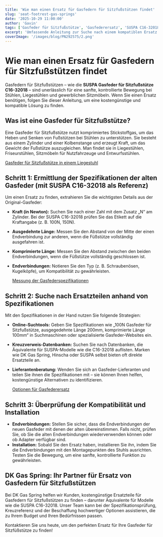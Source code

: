 ```yaml
---
title: 'Wie man einen Ersatz für Gasfedern für Sitzfußstützen findet'
slug: 'seat-footrest-gas-springs'
date: '2025-10-29 11:00:00'
author: 'Gavin'
tags: ['Gasfeder für Sitzfußstütze', 'Gasfederersatz', 'SUSPA C16-32018', 'Gasfederspezifikationen', 'DKGASSPRING', 'Kreuzreferenz']
excerpt: 'Umfassende Anleitung zur Suche nach einem kompatiblen Ersatz für Gasfedern für Sitzfußstützen – mit Inhalten zu wichtigen Spezifikationen, der Suche nach Alternativen, der Überprüfung von Maßen, der Beratung bei Lieferanten und der Vermeidung üblicher Fehler.'
coverImage: '/images/blog/PN292575/2.png'
---
```


# Wie man einen Ersatz für Gasfedern für Sitzfußstützen findet

Gasfedern für Sitzfußstützen – wie die **SUSPA Gasfeder für Sitzfußstütze C16-32018** – sind unerlässlich für eine sanfte, kontrollierte Bewegung bei Stühlen, Liegestühlen und gewerblichen Sitzmöbeln. Wenn Sie einen Ersatz benötigen, folgen Sie dieser Anleitung, um eine kostengünstige und kompatible Lösung zu finden.

## Was ist eine Gasfeder für Sitzfußstütze?

Eine Gasfeder für Sitzfußstütze nutzt komprimiertes Stickstoffgas, um das Heben und Senken von Fußstützen bei Stühlen zu unterstützen. Sie besteht aus einem Zylinder und einer Kolbenstange und erzeugt Kraft, um das Gewicht der Fußstütze auszugleichen. Man findet sie in Liegestühlen, Friseurstühlen, Sitzmöbeln für Nutzfahrzeuge und Entwurfsstühlen.

[Gasfeder für Sitzfußstütze in einem Liegestuhl](https://via.placeholder.com/600x400?text=Seat+Footrest+Gas+Spring+in+Recliner)

## Schritt 1: Ermittlung der Spezifikationen der alten Gasfeder (mit SUSPA C16-32018 als Referenz)

Um einen Ersatz zu finden, extrahieren Sie die wichtigsten Details aus der Original-Gasfeder:

- **Kraft (in Newton):** Suchen Sie nach einer Zahl mit dem Zusatz „N“ am Zylinder. Bei der SUSPA C16-32018 prüfen Sie das Etikett auf die Kraftangabe (z. B. 100N, 150N).
- **Ausgedehnte Länge:** Messen Sie den Abstand von der Mitte der einen Endverbindung zur anderen, wenn die Füßstütze vollständig ausgefahren ist.
- **Komprimierte Länge:** Messen Sie den Abstand zwischen den beiden Endverbindungen, wenn die Füßstütze vollständig geschlossen ist.
- **Endverbindungen:** Notieren Sie den Typ (z. B. Schraubenösen, Kugelköpfe), um Kompatibilität zu gewährleisten.
    
    [Messung der Gasfederspezifikationen](https://via.placeholder.com/600x400?text=Measuring+Seat+Footrest+Gas+Spring+Specifications)
    

## Schritt 2: Suche nach Ersatzteilen anhand von Spezifikationen

Mit den Spezifikationen in der Hand nutzen Sie folgende Strategien:

- **Online-Suchtools:** Geben Sie Spezifikationen wie „100N Gasfeder für Sitzfußstütze, ausgegedehnte Länge 200mm, komprimierte Länge 100mm“ in Suchmaschinen oder spezialisierte Gasfeder-Websites ein.
- **Kreuzverweis-Datenbanken:** Suchen Sie nach Datenbanken, die Äquivalente für SUSPA-Modelle wie die C16-32018 auflisten. Marken wie DK Gas Spring, Hinscha oder SUSPA selbst bieten oft direkte Ersatzteile an.
- **Lieferantenberatung:** Wenden Sie sich an Gasfeder-Lieferanten und teilen Sie ihnen die Spezifikationen mit – sie können Ihnen helfen, kostengünstige Alternativen zu identifizieren.
    
    [Optionen für Gasfederersatz](https://via.placeholder.com/600x400?text=Seat+Footrest+Gas+Spring+Replacement+Options)
    

## Schritt 3: Überprüfung der Kompatibilität und Installation

- **Endverbindungen:** Stellen Sie sicher, dass die Endverbindungen der neuen Gasfeder mit denen der alten übereinstimmen. Falls nicht, prüfen Sie, ob Sie die alten Endverbindungen wiederverwenden können oder ob Adapter verfügbar sind.
- **Installation:** Sobald Sie den Ersatz haben, installieren Sie ihn, indem Sie die Endverbindungen mit den Montagepunkten des Stuhls ausrichten. Testen Sie die Bewegung, um eine sanfte, kontrollierte Funktion zu gewährleisten.

## DK Gas Spring: Ihr Partner für Ersatz von Gasfedern für Sitzfußstützen

Bei DK Gas Spring helfen wir Kunden, kostengünstige Ersatzteile für Gasfedern für Sitzfußstützen zu finden – darunter Äquivalente für Modelle wie die SUSPA C16-32018. Unser Team kann bei der Spezifikationsprüfung, Kreuzreferenz und der Beschaffung hochwertiger Optionen assistieren, die zu Ihrem Budget und Ihren Bedürfnissen passen.

Kontaktieren Sie uns heute, um den perfekten Ersatz für Ihre Gasfeder für Sitzfüßstütze zu finden!